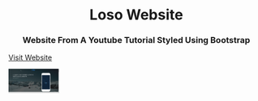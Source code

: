 <h1 align="center">Loso Website</h1>
<h3 align="center">Website From A Youtube Tutorial Styled Using Bootstrap</h3>

<a align="center" href="https://nkululekombhele.github.io/LosoWebsite/" target="_blank" >Visit Website</a>

<img width="100vw" height="auto" src="https://raw.githubusercontent.com/NkululekoMbhele/LosoWebsite/master/images/screenshots/Screenshot%202022-07-16%20150556.png" />

